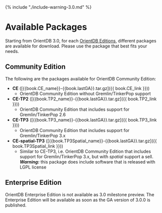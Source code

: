 {% include "./include-warning-3.0.md" %}

# Available Packages

Starting from OrientDB 3.0, for each [OrientDB Editions](../../misc/Editions.md), different packages are available for download. Please use the package that best fits your needs.

## Community Edition

The following are the packages available for OrientDB Community Edition:

- **CE** ([{{book.CE_name}}-{{book.lastGA}}.tar.gz]({{ book.CE_link }}))
    - OrientDB Community Edition without Gremlin/TinkerPop support 
- **CE-TP2** ([{{book.TP2_name}}-{{book.lastGA}}.tar.gz]({{ book.TP2_link }}))
    - OrientDB Community Edition that includes support for Gremlin/TinkerPop 2.6
- **CE-TP3** ([{{book.TP3_name}}-{{book.lastGA}}.tar.gz]({{ book.TP3_link }}))
    - OrientDB Community Edition that includes support for Gremlin/TinkerPop 3.x   
- **CE-spatial-TP3** ([{{book.TP3Spatial_name}}-{{book.lastGA}}.tar.gz]({{ book.TP3Spatial_link }}))
    - Similar to CE-TP3, i.e. OrientDB Community Edition that includes support for Gremlin/TinkerPop 3.x, but with _spatial_ support a sell. _**Warning:**_ this package does include software that is released with LGPL license
 
## Enterprise Edition

OrientDB Enterprise Edition is not available as 3.0 milestone preview. The Enterprise Edition will be available as soon as the GA version of 3.0.0 is published.
 
